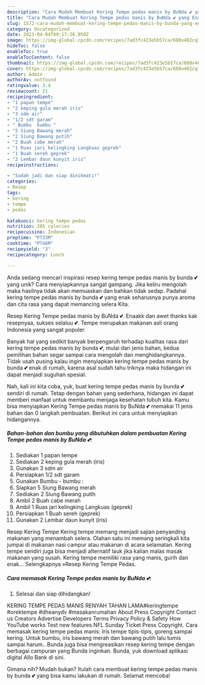 ```yaml
---
description: "Cara Mudah Membuat Kering Tempe pedas manis by BuNda 💕 yang Enak"
title: "Cara Mudah Membuat Kering Tempe pedas manis by BuNda 💕 yang Enak"
slug: 1572-cara-mudah-membuat-kering-tempe-pedas-manis-by-bunda-yang-enak
category: Uncategorized
date: 2023-04-04T09:17:26.050Z
image: https://img-global.cpcdn.com/recipes/7ad3fc423e5b57ca/680x482cq70/kering-tempe-pedas-manis-by-bunda-foto-resep-utama.jpg
hideToc: false
enableToc: true
enableTocContent: false
thumbnail: https://img-global.cpcdn.com/recipes/7ad3fc423e5b57ca/680x482cq70/kering-tempe-pedas-manis-by-bunda-foto-resep-utama.jpg
cover: https://img-global.cpcdn.com/recipes/7ad3fc423e5b57ca/680x482cq70/kering-tempe-pedas-manis-by-bunda-foto-resep-utama.jpg
author: Admin
authorAv: notfound
ratingvalue: 3.4
reviewcount: 21
recipeingredient:
- "1 papan tempe"
- "2 keping gula merah iris"
- "3 sdm air"
- "1/2 sdt garam"
- " Bumbu  bumbu "
- "5 Siung Bawang merah"
- "2 Siung Bawang putih"
- "2 Buah cabe merah"
- "1 Ruas jari kelingking Langkuas geprek"
- "1 Buah sereh geprek"
- "2 Lembar daun kunyit iris"
recipeinstructions:

- "Sudah jadi dan siap dinikmati!"
categories:
- Resep
tags:
- kering
- tempe
- pedas

katakunci: kering tempe pedas 
nutrition: 285 calories
recipecuisine: Indonesian
preptime: "PT33M"
cooktime: "PT46M"
recipeyield: "3"
recipecategory: Lunch

---
```





Anda sedang mencari inspirasi resep kering tempe pedas manis by bunda 💕 yang unik? Cara menyiapkannya sangat gampang. Jika keliru mengolah maka hasilnya tidak akan memuaskan dan bahkan tidak sedap. Padahal kering tempe pedas manis by bunda 💕 yang enak seharusnya punya aroma dan cita rasa yang dapat memancing selera Kita.





Resep Kering Tempe pedas manis by BuNda 💕. Enaakk dan awet thanks kak resepnyaa, sukses selaluu 💕. Tempe merupakan makanan asli orang Indonesia yang sangat populer.

Banyak hal yang sedikit banyak berpengaruh terhadap kualitas rasa dari kering tempe pedas manis by bunda 💕, mulai dari jenis bahan, kedua pemilihan bahan segar sampai cara mengolah dan menghidangkannya. Tidak usah pusing kalau ingin menyiapkan kering tempe pedas manis by bunda 💕 enak di rumah, karena asal sudah tahu triknya maka hidangan ini dapat menjadi suguhan spesial.






Nah, kali ini kita coba, yuk, buat kering tempe pedas manis by bunda 💕 sendiri di rumah. Tetap dengan bahan yang sederhana, hidangan ini dapat memberi manfaat untuk membantu menjaga kesehatan tubuh kita. Kamu bisa menyiapkan Kering Tempe pedas manis by BuNda 💕 memakai 11 jenis bahan dan 0 langkah pembuatan. Berikut ini cara untuk menyiapkan hidangannya.

<!--inarticleads1-->

##### Bahan-bahan dan bumbu yang dibutuhkan dalam pembuatan Kering Tempe pedas manis by BuNda 💕:

1. Sediakan 1 papan tempe
1. Sediakan 2 keping gula merah (iris)
1. Gunakan 3 sdm air
1. Persiapkan 1/2 sdt garam
1. Gunakan  Bumbu - bumbu :
1. Siapkan 5 Siung Bawang merah
1. Sediakan 2 Siung Bawang putih
1. Ambil 2 Buah cabe merah
1. Ambil 1 Ruas jari kelingking Langkuas (geprek)
1. Persiapkan 1 Buah sereh (geprek)
1. Gunakan 2 Lembar daun kunyit (iris)


Resep Kering Tempe Kering tempe memang menjadi sajian penyanding makanan yang menambah selera. Olahan satu ini memang seringkali kita jumpai di makanan nasi campur atau makanan di acara selamatan. Kering tempe sendiri juga bisa menjadi alternatif lauk jika kalian malas masak makanan yang susah. Kering tempe memiliki rasa yang manis, gurih dan enak… Selengkapnya »Resep Kering Tempe Pedas. 

<!--inarticleads2-->

##### Cara memasak Kering Tempe pedas manis by BuNda 💕:


1. Selesai dan siap dihidangkan!

KERING TEMPE PEDAS MANIS RENYAH TAHAN LAMA#keringtempe #orektempe #dheanydv #masakanrumahan About Press Copyright Contact us Creators Advertise Developers Terms Privacy Policy &amp; Safety How YouTube works Test new features NFL Sunday Ticket Press Copyright. Cara memasak kering tempe pedas manis: Iris tempe tipis-tipis, goreng sampai kering. Untuk bumbu, iris bawang merah dan bawang putih lalu tumis sampai harum.. Bunda juga bisa mengreasikan resep kering tempe dengan berbagai campuran yang Bunda inginkan. Bunda, yuk download aplikasi digital Allo Bank di sini. 

Gimana nih? Mudah bukan? Itulah cara membuat kering tempe pedas manis by bunda 💕 yang bisa kamu lakukan di rumah. Selamat mencoba!
